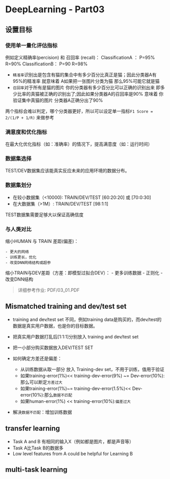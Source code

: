 # DeepLearning - Part03

## 设置目标

### 使用单一量化评估指标

例如定义精确率(percision) 和 召回率 (recall)：
ClassificationA ： P=95% R=90%
ClassificationB： P=90 R=98%

- `精准率`识别出是包含有猫的集合中有多少百分比真正是猫；因此分类器A有95%的精准率 就意味着 A如果把一张图片分类为猫 那么95%可能它就是猫
- `召回率`对于所有是猫的图片 你的分类器有多少百分比可以正确的识别出来 即多少比率的真猫被正确的识别出了;因此如果分类器A的召回率是90% 意味着 你验证集中真猫的图片 分类器A正确分出了90%

两个指标会难以判定，哪个分类器更好，所以可以设定单一指标`F1 Score = 2/(1/P + 1/R)` 来做参考

### 满意度和优化指标

在最大化优化指标（如：准确率）的情况下，提高满意度（如：运行时间）

### 数据集选择

TEST/DEV数据集应该能真实反应未来的应用环境的数据分布。

### 数据集划分

- 在较小数据集（<10000):  TRAIN/DEV/TEST [60:20:20] 或 [70:0:30]
- 在大数据集（>1M）: TRAIN/DEV/TEST [98:1:1]

TEST数据集需要足够大以保证高确信度

### 与人类对比

缩小HUMAN 与 TRAIN 差距(偏差)：

    - 更大的网络
    - 训练更长，优化
    - 改变DNN网络结构或超参

缩小TRAIN与DEV差距（方差：即模型过拟合DEV）：
    - 更多训练数据
    - 正则化
    - 改变DNN结构

>详细参考作业: PDF/03_01.PDF

## Mismatched training and dev/test set

- training and dev/test set 不同，例如training data是购买的，而dev/test的数据是真实用户数据，也是你的目标数据。

- 把真实用户数据打乱后[1:1:1]分别放入 training and dev/test set

- 把一小部分购买数据放入DEV/TEST SET

- 如何确定方差还是偏差：
  - 从训练数据从取一部分 放入 Training-dev set，不用于训练，值用于验证
  - 如果training-error(1%)<< training-dev-error(9%) ~= Dev-error(10%):那么可以断定`方差过大`
  - 如果training-error(1%)~= training-dev-error(1.5%)<< Dev-error(10%):那么`数据不匹配`
  - 如果human-error(1%) << training-error(10%):`偏差过大`

- 解决`数据不匹配`：增加训练数据

## transfer learning

- Task A and B 有相同的输入X（例如都是图片，都是声音等）
- Task A比Task B的数据多
- Low level features from A could be helpful for Learning B

## multi-task learning

